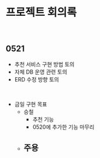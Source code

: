 # 프로젝트 회의록

<br>

## 0521

- 추천 서비스 구현 방법 토의
- 자체 DB 운영 관련 토의
- ERD 수정 방향 토의

<br>

- 금일 구현 목표
  - 승철
    - 추천 기능
    - 0520에 추가한 기능 마무리
  - 주용
    - 

<br>


